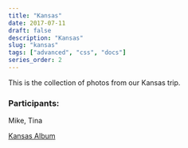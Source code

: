 ```yaml
---
title: "Kansas"
date: 2017-07-11
draft: false
description: "Kansas"
slug: "kansas"
tags: ["advanced", "css", "docs"]
series_order: 2
---
```


This is the collection of photos from our Kansas trip.

### Participants:
Mike, Tina

[Kansas Album](https://photos.app.goo.gl/QSYuM0jtdHgvAo8L2)

